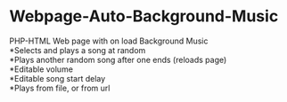 # Webpage-Auto-Background-Music
PHP-HTML Web page with on load Background Music
<br>
*Selects and plays a song at random
<br>
*Plays another random song after one ends (reloads page)
<br>
*Editable volume
<br>
*Editable song start delay
<br>
*Plays from file, or from url
